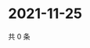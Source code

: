 # 2021-11-25

共 0 条

<!-- BEGIN WEIBO -->
<!-- 最后更新时间 Thu Nov 25 2021 15:00:49 GMT+0800 (China Standard Time) -->

<!-- END WEIBO -->

